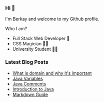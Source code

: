 ### Hi 👋

I'm Berkay and welcome to my Github profile.

Who I am?

- Full Stack Web Developer 🎒
- CSS Magician 🧙‍♂️
- University Student 👨‍🎓

### Latest Blog Posts

<!-- BLOG-POST-LIST:START -->
- [What is domain and why it's important](https://berkaycubuk.com/what-is-domain-and-why-its-important/)
- [Java Variables](https://berkaycubuk.com/java-variables/)
- [Java Comments](https://berkaycubuk.com/java-comments/)
- [Introduction to Java](https://berkaycubuk.com/java-introduction/)
- [Markdown Guide](https://berkaycubuk.com/markdown-guide/)
<!-- BLOG-POST-LIST:END -->
